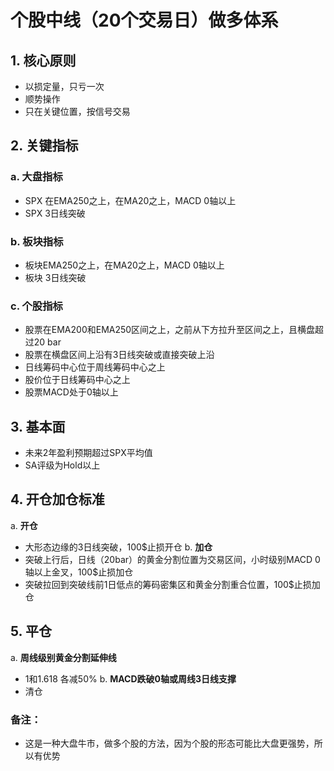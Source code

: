 # 个股中线（20个交易日）做多体系

## 1. 核心原则
- 以损定量，只亏一次
- 顺势操作
- 只在关键位置，按信号交易
## 2. 关键指标

### a. 大盘指标
- SPX 在EMA250之上，在MA20之上，MACD 0轴以上
- SPX 3日线突破

### b. 板块指标
- 板块EMA250之上，在MA20之上，MACD 0轴以上
- 板块 3日线突破

### c. 个股指标
- 股票在EMA200和EMA250区间之上，之前从下方拉升至区间之上，且横盘超过20 bar
- 股票在横盘区间上沿有3日线突破或直接突破上沿
- 日线筹码中心位于周线筹码中心之上
- 股价位于日线筹码中心之上
- 股票MACD处于0轴以上


## 3. 基本面
- 未来2年盈利预期超过SPX平均值
- SA评级为Hold以上

## 4. 开仓加仓标准
a. **开仓**
   - 大形态边缘的3日线突破，100$止损开仓
b. **加仓**
   - 突破上行后，日线（20bar）的黄金分割位置为交易区间，小时级别MACD 0 轴以上金叉，100$止损加仓
   - 突破拉回到突破线前1日低点的筹码密集区和黄金分割重合位置，100$止损加仓

## 5. 平仓
a. **周线级别黄金分割延伸线**
   - 1和1.618 各减50%
b. **MACD跌破0轴或周线3日线支撑**
   - 清仓

### 备注：
- 这是一种大盘牛市，做多个股的方法，因为个股的形态可能比大盘更强势，所以有优势
